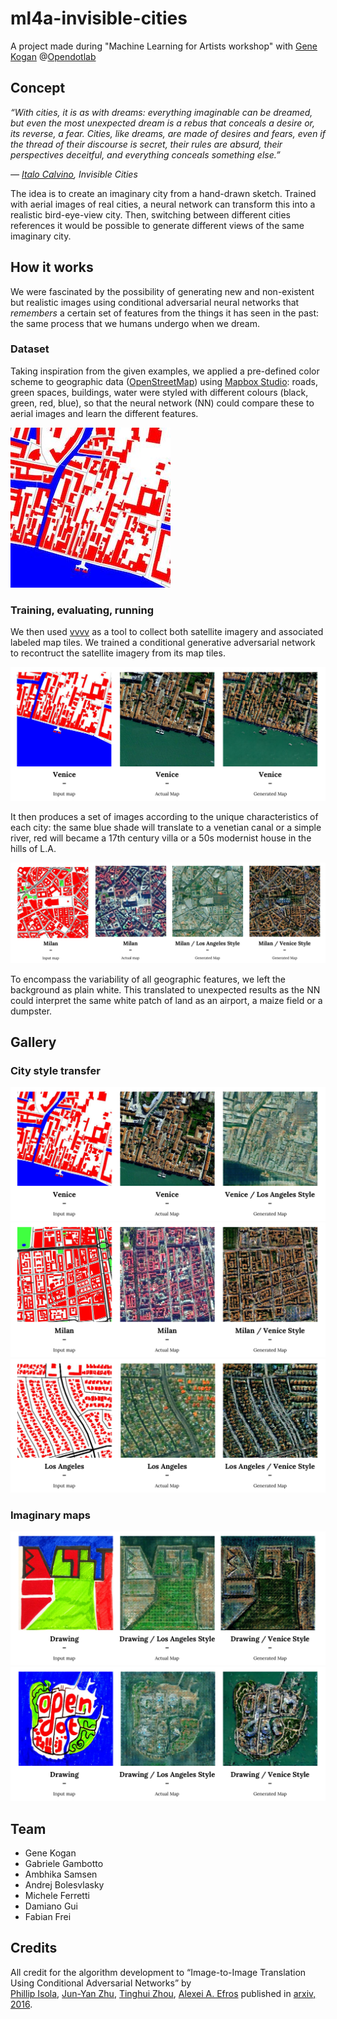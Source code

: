 # ml4a-invisible-cities
A project made during "Machine Learning for Artists workshop" with [Gene Kogan](https://github.com/genekogan) @[Opendotlab](http://www.opendotlab.it)

## Concept
*“With cities, it is as with dreams: everything imaginable can be dreamed, but even the most unexpected dream is a rebus that conceals a desire or, its reverse, a fear. Cities, like dreams, are made of desires and fears, even if the thread of their discourse is secret, their rules are absurd, their perspectives deceitful, and everything conceals something else.”*

_― [Italo Calvino](https://en.wikipedia.org/wiki/Italo_Calvino), Invisible Cities_

The idea is to create an imaginary city from a hand-drawn sketch. Trained with aerial images of real cities, a neural network can transform this into a realistic bird-eye-view city.
Then, switching between different cities references it would be possible to generate different views of the same imaginary city.

## How it works
We were fascinated by the possibility of generating new and non-existent but realistic images using conditional adversarial neural networks that *remembers* a certain set of features from the things it has seen in the past: the same process that we humans undergo when we dream. 

### Dataset 
Taking inspiration from the given examples, we applied a pre-defined color scheme to geographic data ([OpenStreetMap](http://www.openstreetmap.org)) using [Mapbox Studio](https://www.mapbox.com): roads, green spaces, buildings, water were styled with different colours (black, green, red, blue), so that the neural network (NN) could compare these to aerial images and learn the different features.

![](./images/Venice-LA01.jpg)

### Training, evaluating, running
We then used [vvvv](https://vvvv.org) as a tool to collect both satellite imagery and associated labeled map tiles. 
We trained a conditional generative adversarial network to recontruct the satellite imagery from its map tiles. 

![](./images/01.jpg)

It then produces a set of images according to the unique characteristics of each city: the same blue shade will translate to a venetian canal or a simple river, red will became a 17th century villa or a 50s modernist house in the hills of L.A.

![](./images/02.jpg)

To encompass the variability of all geographic features, we left the background as plain white. This translated to unexpected results as the NN could interpret the same white patch of land as an airport, a maize field or a dumpster.


## Gallery

### City style transfer
![](./images/03.jpg)
![](./images/04.jpg)
![](./images/05.jpg)

### Imaginary maps
![](./images/07.jpg)
![](./images/08.jpg)

## Team
- Gene Kogan
- Gabriele Gambotto
- Ambhika Samsen
- Andrej Bolesvlasky 
- Michele Ferretti
- Damiano Gui
- Fabian Frei

## Credits
All credit for the algorithm development to “Image-to-Image Translation Using Conditional Adversarial Networks” by  
 [Phillip Isola](http://web.mit.edu/phillipi/), [Jun-Yan Zhu](https://people.eecs.berkeley.edu/~junyanz/), [Tinghui Zhou](https://people.eecs.berkeley.edu/~tinghuiz/), [Alexei A. Efros](https://people.eecs.berkeley.edu/~efros/) published in [arxiv, 2016](https://arxiv.org/pdf/1611.07004v1.pdf).
